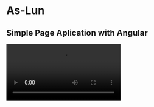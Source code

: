 # As-Lun #
## Simple Page Aplication with Angular
![Imagen 1](https://github.com/ElyFj/As-Lun-proyecto-/blob/master/aslun(1).webm)

